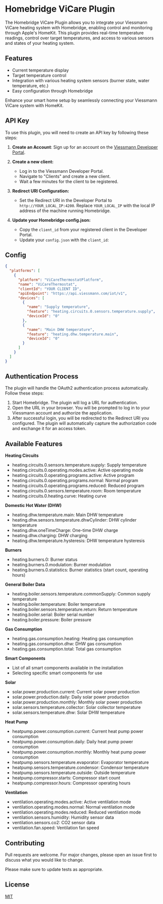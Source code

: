 # Homebridge ViCare Plugin

The Homebridge ViCare Plugin allows you to integrate your Viessmann ViCare heating system with Homebridge, enabling control and monitoring through Apple's HomeKit. This plugin provides real-time temperature readings, control over target temperatures, and access to various sensors and states of your heating system.

## Features

- Current temperature display
- Target temperature control
- Integration with various heating system sensors (burner state, water temperature, etc.)
- Easy configuration through Homebridge

Enhance your smart home setup by seamlessly connecting your Viessmann ViCare system with HomeKit.

## API Key

To use this plugin, you will need to create an API key by following these steps:

1. **Create an Account**: Sign up for an account on the [Viessmann Developer Portal](https://app.developer.viessmann.com/).

2. **Create a new client:**

   - Log in to the Viessmann Developer Portal.
   - Navigate to "Clients" and create a new client.
   - Wait a few minutes for the client to be registered.

3. **Redirect URI Configuration:**

   - Set the Redirect URI in the Developer Portal to `http://YOUR_LOCAL_IP:4200`. Replace `YOUR_LOCAL_IP` with the local IP address of the machine running Homebridge.

4. **Update your Homebridge config.json:**
   - Copy the `client_id` from your registered client in the Developer Portal.
   - Update your `config.json` with the `client_id`:

## Config

```json
{
  "platforms": [
    {
      "platform": "ViCareThermostatPlatform",
      "name": "ViCareThermostat",
      "clientId": "YOUR CLIENT ID",
      "apiEndpoint": "https://api.viessmann.com/iot/v1",
      "devices": [
        {
          "name": "Supply temperature",
          "feature": "heating.circuits.0.sensors.temperature.supply",
          "deviceId": "0"
        },
        {
          "name": "Main DHW temperature",
          "feature": "heating.dhw.temperature.main",
          "deviceId": "0"
        }
      ]
    }
  ]
}
```

## Authentication Process

The plugin will handle the OAuth2 authentication process automatically. Follow these steps:

1. Start Homebridge. The plugin will log a URL for authentication.
2. Open the URL in your browser. You will be prompted to log in to your Viessmann account and authorize the application.
3. After successful login, you will be redirected to the Redirect URI you configured. The plugin will automatically capture the authorization code and exchange it for an access token.

## Available Features

**Heating Circuits**

- heating.circuits.0.sensors.temperature.supply: Supply temperature
- heating.circuits.0.operating.modes.active: Active operating mode
- heating.circuits.0.operating.programs.active: Active program
- heating.circuits.0.operating.programs.normal: Normal program
- heating.circuits.0.operating.programs.reduced: Reduced program
- heating.circuits.0.sensors.temperature.room: Room temperature
- heating.circuits.0.heating.curve: Heating curve

**Domestic Hot Water (DHW)**

- heating.dhw.temperature.main: Main DHW temperature
- heating.dhw.sensors.temperature.dhwCylinder: DHW cylinder temperature
- heating.dhw.oneTimeCharge: One-time DHW charge
- heating.dhw.charging: DHW charging
- heating.dhw.temperature.hysteresis: DHW temperature hysteresis

**Burners**

- heating.burners.0: Burner status
- heating.burners.0.modulation: Burner modulation
- heating.burners.0.statistics: Burner statistics (start count, operating hours)

**General Boiler Data**

- heating.boiler.sensors.temperature.commonSupply: Common supply temperature
- heating.boiler.temperature: Boiler temperature
- heating.boiler.sensors.temperature.return: Return temperature
- heating.boiler.serial: Boiler serial number
- heating.boiler.pressure: Boiler pressure

**Gas Consumption**

- heating.gas.consumption.heating: Heating gas consumption
- heating.gas.consumption.dhw: DHW gas consumption
- heating.gas.consumption.total: Total gas consumption

**Smart Components**

- List of all smart components available in the installation
- Selecting specific smart components for use

**Solar**

- solar.power.production.current: Current solar power production
- solar.power.production.daily: Daily solar power production
- solar.power.production.monthly: Monthly solar power production
- solar.sensors.temperature.collector: Solar collector temperature
- solar.sensors.temperature.dhw: Solar DHW temperature

**Heat Pump**

- heatpump.power.consumption.current: Current heat pump power consumption
- heatpump.power.consumption.daily: Daily heat pump power consumption
- heatpump.power.consumption.monthly: Monthly heat pump power consumption
- heatpump.sensors.temperature.evaporator: Evaporator temperature
- heatpump.sensors.temperature.condensor: Condensor temperature
- heatpump.sensors.temperature.outside: Outside temperature
- heatpump.compressor.starts: Compressor start count
- heatpump.compressor.hours: Compressor operating hours

**Ventilation**

- ventilation.operating.modes.active: Active ventilation mode
- ventilation.operating.modes.normal: Normal ventilation mode
- ventilation.operating.modes.reduced: Reduced ventilation mode
- ventilation.sensors.humidity: Humidity sensor data
- ventilation.sensors.co2: CO2 sensor data
- ventilation.fan.speed: Ventilation fan speed

## Contributing

Pull requests are welcome. For major changes, please open an issue first to discuss what you would like to change.

Please make sure to update tests as appropriate.

## License

[MIT](https://choosealicense.com/licenses/mit/)
